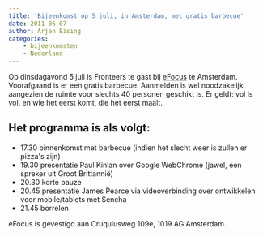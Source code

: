 ```yaml
---
title: 'Bijeenkomst op 5 juli, in Amsterdam, met gratis barbecue'
date: 2011-06-07
author: Arjan Eising
categories:
    - bijeenkomsten
    - Nederland
---
```


Op dinsdagavond 5 juli is Fronteers te gast bij [eFocus](http://efocus.nl) te Amsterdam. Voorafgaand is er een gratis barbecue. Aanmelden is wel noodzakelijk, aangezien de ruimte voor slechts 40 personen geschikt is. Er geldt: vol is vol, en wie het eerst komt, die het eerst maalt.

## Het programma is als volgt:

-   17.30 binnenkomst met barbecue (indien het slecht weer is zullen er pizza's zijn)
-   19.30 presentatie Paul Kinlan over Google WebChrome (jawel, een spreker uit Groot Brittannië)
-   20.30 korte pauze
-   20.45 presentatie James Pearce via videoverbinding over ontwikkelen voor mobile/tablets met Sencha
-   21.45 borrelen

eFocus is gevestigd aan Cruquiusweg 109e, 1019 AG Amsterdam.

